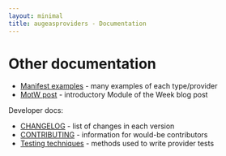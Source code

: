 ```yaml
---
layout: minimal
title: augeasproviders - Documentation
---
```


# Other documentation

* [Manifest examples](examples.html) - many examples of each type/provider
* [MotW post](motw.html) - introductory Module of the Week blog post

Developer docs:

* [CHANGELOG](changelog.html) - list of changes in each version
* [CONTRIBUTING](contributing.html) - information for would-be contributors
* [Testing techniques](specs.html) - methods used to write provider tests
